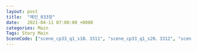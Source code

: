 ```yaml
---
layout: post
title:  "메인_033장"
date:   2021-04-11 07:00:00 +0000
categories: Main
Tags: Story Main
SceneCode: ["scene_cp33_q1_s10、3311", "scene_cp33_q1_s20、3312", "scene_cp33_q2_s10、3321", "scene_cp33_q2_s20、3322", "scene_cp33_q3_s10、3331", "scene_cp33_q3_s20、3332", "scene_cp33_q4_s10、3341", "scene_cp33_q4_s20、3342", "scene_cp33_q4_s30、3343"]
---
```

